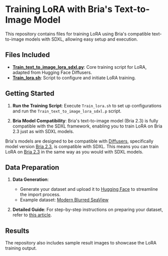 
# Training LoRA with Bria's Text-to-Image Model

This repository contains files for training LoRA using Bria's compatible text-to-image models with SDXL, allowing easy setup and execution.

## Files Included
- **[Train_text_to_image_lora_sdxl.py](https://github.com/Efrat-Taig/training-lora/blob/main/train_text_to_image_lora_sdxl.py)**: Core training script for LoRA, adapted from Hugging Face Diffusers.
- **[Train_lora.sh](https://github.com/Efrat-Taig/training-lora/blob/main/train_lora.sh)**: Script to configure and initiate LoRA training.

## Getting Started

1. **Run the Training Script**:
   Execute `Train_lora.sh` to set up configurations and run the `Train_text_to_image_lora_sdxl.p` script.

2. **Bria Model Compatibility**:
   Bria's text-to-image model (Bria 2.3) is fully compatible with the SDXL framework, enabling you to train LoRA on Bria 2.3 just as with SDXL models.


 Bria's models are designed to be compatible with [Diffusers](https://github.com/huggingface/diffusers/tree/main), specifically model version [Bria 2.3](https://huggingface.co/briaai/BRIA-2.3), is compatible with SDXL. This means you can train LoRA on  [Bria 2.3](https://huggingface.co/briaai/BRIA-2.3) in the same way as you would with SDXL models.

## Data Preparation

1. **Data Generation**:
   - Generate your dataset and upload it to [Hugging Face](https://huggingface.co/) to streamline the import process.
   - Example dataset: [Modern Blurred SeaView](https://huggingface.co/datasets/Negev900/Modern_Blurred_SeaView)

2. **Detailed Guide**:
   For step-by-step instructions on preparing your dataset, refer to [this article](link-to-article).

## Results

The repository also includes sample result images to showcase the LoRA training output.

